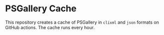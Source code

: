 # PSGallery Cache

This repository creates a cache of PSGallery in `clixml` and `json` formats on GitHub actions.
The cache runs every hour.
